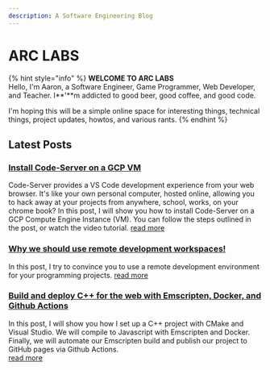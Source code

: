 ```yaml
---
description: A Software Engineering Blog
---
```


# ARC LABS

{% hint style="info" %}
**WELCOME TO ARC LABS**  
Hello, I'm Aaron, a Software Engineer, Game Programmer, Web Developer, and Teacher. I**'**m addicted to good beer, good coffee, and good code. 

I'm hoping this will be a simple online space for interesting things, technical things, project updates, howtos, and various rants.
{% endhint %}

## Latest Posts

### [Install Code-Server on a GCP VM](posts/blog-post-2/install-code-server-on-a-gcp-vm.md)

Code-Server provides a VS Code development experience from your web browser. It's like your own personal computer, hosted online, allowing you to hack away at your projects from anywhere, school, works, on your chrome book? In this post, I will show you how to install Code-Server on a GCP Compute Engine Instance \(VM\). You can follow the steps outlined in the post, or watch the video tutorial. [read more](posts/blog-post-2/install-code-server-on-a-gcp-vm.md)

### [Why we should use remote development workspaces!](posts/blog-post-2/)

In this post, I try to convince you to use a remote development environment for your programming projects. [read more](posts/blog-post-2/)

### [Build and deploy C++ for the web with Emscripten, Docker, and Github Actions](posts/blog-post-1.md)

In this post, I will show you how I set up a C++ project with CMake and Visual Studio. We will compile to Javascript with Emscripten and Docker. Finally, we will automate our Emscripten build and publish our project to GitHub pages via Github Actions.  
[read more](posts/blog-post-1.md)

